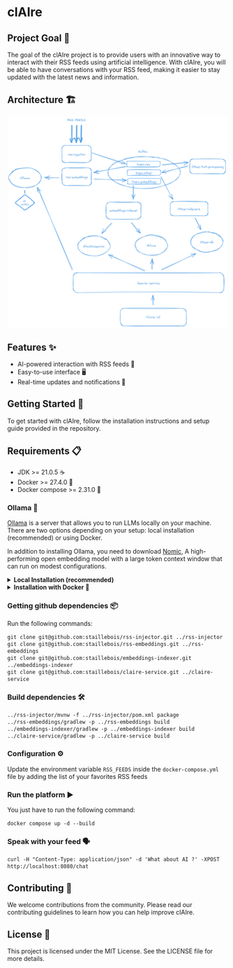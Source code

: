 # clAIre

## Project Goal 🎯

The goal of the clAIre project is to provide users with an innovative way to interact with their RSS feeds using artificial intelligence. With clAIre, you will be able to have conversations with your RSS feed, making it easier to stay updated with the latest news and information.

## Architecture 🏗️

![arch.png](./schema/arch.png)

## Features ✨

- AI-powered interaction with RSS feeds 🤖
- Easy-to-use interface 🖥️
- Real-time updates and notifications 🔔

## Getting Started 🚀

To get started with clAIre, follow the installation instructions and setup guide provided in the repository.

## Requirements 📋

- JDK >= 21.0.5 ☕
- Docker >= 27.4.0 🐳
- Docker compose >= 2.31.0 🐙

### Ollama 🧠

[Ollama](https://ollama.com/) is a server that allows you to run LLMs locally on your machine. There are two options depending on your setup: local installation (recommended) or using Docker.

In addition to installing Ollama, you need to download [Nomic](https://ollama.com/library/nomic-embed-text), A high-performing open embedding model with a large token context window that can run on modest configurations.

<details>
    <summary><b>Local Installation (recommended)</b></summary>

This installation will allow Ollama to [take advantage of the GPU](https://github.com/ollama/ollama/blob/main/docs/gpu.md) on your machine. Follow the instructions at [https://ollama.com/download](https://ollama.com/download).

Once installed and running, download the model with `ollama pull nomic-embed-text:latest`.

To chat with the model, run `ollama run nomic-embed-text:latest` and say something, for example, "Hello, how are you?" 💬

</details>

<details>
    <summary><b>Installation with Docker 🐳</b></summary>

If local installation is not possible, run Ollama by executing the following command:

```
docker compose up ollama
```

Once running, load the wanted models with

```
docker exec -it ollama ollama pull nomic-embed-text:latest
docker exec -it ollama ollama pull wizardlm2
docker exec -it ollama ollama pull deepseek-r1:7b
```

</details>

### Getting github dependencies 📦

Run the following commands:

```
git clone git@github.com:staillebois/rss-injector.git ../rss-injector
git clone git@github.com:staillebois/rss-embeddings.git ../rss-embeddings
git clone git@github.com:staillebois/embeddings-indexer.git ../embeddings-indexer
git clone git@github.com:staillebois/claire-service.git ../claire-service
```

### Build dependencies 🛠️

```
../rss-injector/mvnw -f ../rss-injector/pom.xml package
../rss-embeddings/gradlew -p ../rss-embeddings build
../embeddings-indexer/gradlew -p ../embeddings-indexer build
../claire-service/gradlew -p ../claire-service build
```

### Configuration ⚙️

Update the environment variable `RSS_FEEDS` inside the `docker-compose.yml` file by adding the list of your favorites RSS feeds

### Run the platform ▶️

You just have to run the following command:

```
docker compose up -d --build
```

### Speak with your feed 🗣️

```
curl -H "Content-Type: application/json" -d 'What about AI ?' -XPOST http://localhost:8080/chat
```

## Contributing 🤝

We welcome contributions from the community. Please read our contributing guidelines to learn how you can help improve clAIre.

## License 📄

This project is licensed under the MIT License. See the LICENSE file for more details.